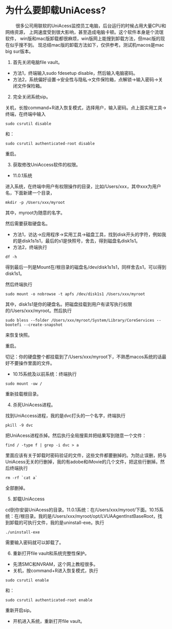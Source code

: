 
# 为什么要卸载UniAcess?

   很多公司用联软的UniAcess监控员工电脑，后台运行的时候占用大量CPU和网络资源，
上网速度受到很大影响，甚至造成电脑卡顿。这个软件本身是个流氓软件，
win版和mac版卸载都很麻烦，win版网上能搜到卸载方法，但mac版的现在似乎搜不到。
现总结mac版的卸载方法如下，仅供参考。测试机macos是mac big sur版本。

1. 首先关闭电脑file vault。

- 方法1，终端输入sudo fdesetup disable，然后输入电脑密码。
- 方法2，系统偏好设置->安全性与隐私->文件保险箱，点解锁->输入密码->关闭文件保险箱。

2. 完全关闭系统sip。

关机，长按command+R进入恢复模式，选择用户，输入密码。点上面实用工具->终端，在终端中输入

```
sudo csrutil disable
```

和：

```
sudo csrutil authenticated-root disable
```

重启。

3. 获取修改UniAccess软件的权限。

- 11.0.1系统

进入系统，在终端中用户有权限操作的目录，比如/Users/xxx，其中xxx为用户名，下面新建一个目录，

```
mkdir -p /Users/xxx/myroot
```

其中，myroot为随意的名字。

然后需要获取硬盘名。

- 方法1，访达->应用程序->实用工具->磁盘工具，找到disk开头的字符，例如我的是disk1s1s1，最后的s1是快照号，舍去，得到磁盘名disk1s1。
- 方法2，终端执行

```
df -h
```

得到最后一列是Mount在/根目录的磁盘名/dev/disk1s1s1，同样舍去s1，可以得到disk1s1。

然后终端执行

```
sudo mount -o nobrowse -t apfs /dev/disk1s1 /Users/xxx/myroot
```

其中，disk1s1是你的硬盘名。把磁盘挂载到用户有读写执行权限的/Users/xxx/myroot。然后执行

```
sudo bless --folder /Users/xxx/myroot/System/Library/CoreServices --bootefi --create-snapshot
```

来恢复快照。

重启。

切记：你的硬盘整个都挂载到了/Users/xxx/myroot下，不熟悉macos系统的话最好不要操作里面的文件。

- 10.15系统及以前系统：终端执行

```
sudo mount -uw / 
```

重新挂载根目录。

4. 杀死UniAcess进程。

找到UniAccess进程，我的是dvc打头的一个名字，终端执行

```
pkill -9 dvc
```

把UniAcess进程杀掉。然后执行全局搜索并把结果写到随意一个文件：

```
find / -type f | grep -i dvc > a
```

里面应该有关于卸载时密码验证的文件，这些文件都要删掉的。为防止误删，把与UniAcess无关的行删掉，我的有adobe和iMovie的几个文件，把这些行删掉。然后终端执行

```
rm -rf `cat a`
```

全部删掉。

5. 卸载UniAccess

cd到你安装UniAcess的目录。11.0.1系统：在/Users/xxx/myroot/下面。10.15系统：在/根目录。我的是/Users/xxx/myroot/opt/LVUAAgentInstBaseRoot，找到卸载的可执行文件，我的是uninstall-exe。执行

```
./uninstall-exe
```

需要输入密码就可以卸载了。

6. 重新打开file vault和系统完整性保护。

- 先清SMC和NVRAM，这个网上教程很多。
- 关机，按command+R进入恢复模式，执行

```
sudo csrutil enable
```

和：

```
sudo csrutil authenticated-root enable
```

重新开启sip。

- 开机进入系统，重新打开file vault。
